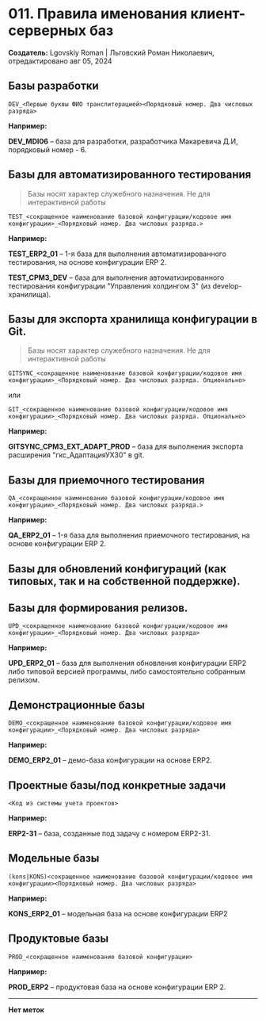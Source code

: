 # 011. Правила именования клиент-серверных баз

**Создатель:** Lgovskiy Roman | Льговский Роман Николаевич, отредактировано авг 05, 2024

## Базы разработки

```
DEV_<Первые буквы ФИО транслитерацией><Порядковый номер. Два числовых разряда>
```

**Например:**

**DEV_MDI06** – база для разработки, разработчика Макаревича Д.И, порядковый номер - 6.

## Базы для автоматизированного тестирования

> Базы носят характер служебного назначения. Не для интерактивной работы

```
TEST_<сокращенное наименование базовой конфигурации/кодовое имя конфигурации>_<Порядковый номер. Два числовых разряда.>
```

**Например:**

**TEST_ERP2_01** – 1-я база для выполнения автоматизированного тестирования, на основе конфигурации ERP 2.

**TEST_CPM3_DEV** – база для выполнения автоматизированного тестирования конфигурации "Управления холдингом 3" (из develop- хранилища).

## Базы для экспорта хранилища конфигурации в Git.

> Базы носят характер служебного назначения. Не для интерактивной работы

```
GITSYNC_<сокращенное наименование базовой конфигурации/кодовое имя конфигурации>_<Порядковый номер. Два числовых разряда. Опционально>
```

или

```
GIT_<сокращенное наименование базовой конфигурации/кодовое имя конфигурации>_<Порядковый номер. Два числовых разряда. Опционально>
```

**Например:**

**GITSYNC_CPM3_EXT_ADAPT_PROD** – база для выполнения экспорта расширения "гкс_АдаптацияУХ30" в git.

## Базы для приемочного тестирования

```
QA_<сокращенное наименование базовой конфигурации/кодовое имя конфигурации>_<Порядковый номер. Два числовых разряда.>
```

**Например:**

**QA_ERP2_01** – 1-я база для выполнения приемочного тестирования, на основе конфигурации ERP 2.

## Базы для обновлений конфигураций (как типовых, так и на собственной поддержке).
## Базы для формирования релизов.

```
UPD_<сокращенное наименование базовой конфигурации/кодовое имя конфигурации>_<Порядковый номер. Два числовых разряда>
```

**Например:**

**UPD_ERP2_01** – база для выполнения обновления конфигурации ERP2 либо типовой версией программы, либо самостоятельно собранным релизом.

## Демонстрационные базы

```
DEMO_<сокращенное наименование базовой конфигурации/кодовое имя конфигурации>_<Порядковый номер. Два числовых разряда>
```

**Например:**

**DEMO_ERP2_01** – демо-база конфигурации на основе ERP2.

## Проектные базы/под конкретные задачи

```
<Код из системы учета проектов>
```

**Например:**

**ERP2-31** – база, созданные под задачу с номером ERP2-31.

## Модельные базы

```
(kons|KONS)<сокращенное наименование базовой конфигурации/кодовое имя конфигурации><Порядковый номер. Два числовых разряда>
```

**Например:**

**KONS_ERP2_01** – модельная база на основе конфигурации ERP2

## Продуктовые базы

```
PROD_<сокращенное наименование базовой конфигурации>
```

**Например:**

**PROD_ERP2** – продуктовая база на основе конфигурации ERP 2.

---

**Нет меток**
